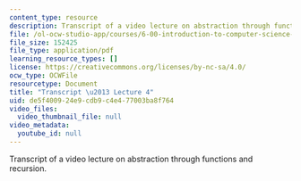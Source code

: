```yaml
---
content_type: resource
description: Transcript of a video lecture on abstraction through functions and recursion.
file: /ol-ocw-studio-app/courses/6-00-introduction-to-computer-science-and-programming-fall-2008/de5f400924e9cdb9c4e477003ba8f764_6-00F08-L04.pdf
file_size: 152425
file_type: application/pdf
learning_resource_types: []
license: https://creativecommons.org/licenses/by-nc-sa/4.0/
ocw_type: OCWFile
resourcetype: Document
title: "Transcript \u2013 Lecture 4"
uid: de5f4009-24e9-cdb9-c4e4-77003ba8f764
video_files:
  video_thumbnail_file: null
video_metadata:
  youtube_id: null
---
```

Transcript of a video lecture on abstraction through functions and recursion.